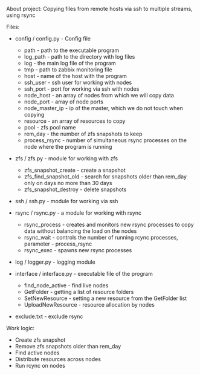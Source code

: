 About project:
  Copying files from remote hosts via ssh to multiple streams, using rsync

Files:
 - config / config.py - Config file
   - path - path to the executable program
   - log_path - path to the directory with log files
   - log - the main log file of the program
   - tmp - path to zabbix monitoring file
   - host - name of the host with the program
   - ssh_user - ssh user for working with nodes
   - ssh_port - port for working via ssh with nodes
   - node_host - an array of nodes from which we will copy data
   - node_port - array of node ports
   - node_master_ip - ip of the master, which we do not touch when copying
   - resource - an array of resources to copy
   - pool - zfs pool name
   - rem_day - the number of zfs snapshots to keep
   - process_rsync - number of simultaneous rsync processes
      on the node where the program is running

 - zfs / zfs.py - module for working with zfs
   - zfs_snapshot_create - create a snapshot
   - zfs_find_snapshot_old - search for snapshots older than rem_day
     only on days no more than 30 days
   - zfs_snapshot_destroy - delete snapshots

 - ssh / ssh.py - module for working via ssh

 - rsync / rsync.py - a module for working with rsync
   - rsync_process - creates and monitors new rsync processes to copy data
     without balancing the load on the nodes
   - rsync_wait - controls the number of running rcync processes, parameter - process_rsync
   - rsync_exec - spawns new rsync processes

 - log / logger.py - logging module

 - interface / interface.py - executable file of the program
   - find_node_active - find live nodes
   - GetFolder - getting a list of resource folders
   - SetNewResource - setting a new resource from the GetFolder list
   - UploadNewResource - resource allocation by nodes

 - exclude.txt - exclude rsync

Work logic:
 - Create zfs snapshot
 - Remove zfs snapshots older than rem_day
 - Find active nodes
 - Distribute resources across nodes
 - Run rcync on nodes 

